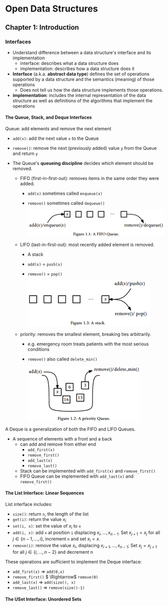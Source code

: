 # Open Data Structures

## Chapter 1: Introduction

### Interfaces

* Understand difference between a data structure's interface and its implementation
  * interface: describes what a data structure does
  * implementation: describes how a data structure does it
* **Interface** (a.k.a. **abstract data type**) defines the set of operations supported by a data structure and the semantics (meaning) of those operations
  * Does not tell us how the data structure implements those operations.
* **implementation**: includes the internal representation of the data structure as well as definitions of the algorithms that implement the operations

#### The Queue, Stack, and Deque Interfaces

Queue: add elements and remove the next element

* `add(x)`: add the next value `x` to the Queue

* `remove()`: remove the next (previously added) value `y` from the Queue and return `y` 

* The Queue's **queueing discipline** decides which element should be removed.

  * FIFO (first-in-first-out): removes items in the same order they were added. 

    * `add(x)` sometimes called `enqueue(x)`

    * `remove()` sometimes called `dequeue()`

      ![image-20201117220503254](figures/image-20201117220503254.png)

  * LIFO (last-in-first-out): most recently added element is removed.

    * A stack

    * `add(x)` = `push(x)`

    * `remove()` = `pop()` 

      ![image-20201117220816296](figures/image-20201117220816296.png) 

  * priority: removes the smallest element, breaking ties arbitrarily. 

    * e.g. emergency room treats patients with the most serious conditions

    * `remove()` also called `delete_min()`

      ![image-20201117220641643](figures/image-20201117220641643.png)

A Deque is a generalization of both the FIFO and LIFO Queues. 

* A sequence of elements with a front and a back
  * can add and remove from either end
    * `add_first(x)`
    * `remove_first()`
    * `add_last(x)`
    * `remove_last()`
  * Stack can be implemented with `add_first(x)` and `remove_first()`
  * FIFO Queue can be implemented with `add_last(x)` and `remove_first()` 

#### The List Interface: Linear Sequences

List interface includes:

* `size()`: return `n`, the length of the list
* `get(i)`: return the value $x_{i}$ 
* `set(i, x)`: set the value of $x_{i}$ to `x` 
* `add(i, x)`: add `x` at position `i` displacing $x_{i}, \ldots, x_{n-1}$. Set $x_{j+1} = x_{j}$ for all $j \in \{n-1, \ldots, i\}$, increment `n` and set $x_{i} = x$. 
* `remove(i)`: remove the value $x_{i}$, displacing $x_{i+1}, \ldots, x_{n-1}$; Set $x_{j} = x_{j+1}$ for all $j \in \{i, \ldots, n-2\}$ and decrement n   

These operations are sufficient to implement the Deque interface:

* `add_first(x)` $\Rightarrow$ `add(0,x)`
* `remove_first()` $ \Rightarrow$ `remove(0)`
* `add_last(x)` $\Rightarrow$ `add(size(), x)`
* `remove_last()` $\Rightarrow$ `remove(size()-1)` 

#### The USet Interface: Unordered Sets

